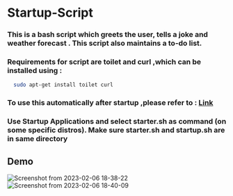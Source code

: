 # Startup-Script
### This is a bash script which greets the user, tells a joke and  weather forecast . This script also maintains a to-do list.
### Requirements for script are toilet and curl ,which can be installed using :
```bash
  sudo apt-get install toilet curl
```
### To use this  automatically after startup ,please refer to : [Link](https://www.baeldung.com/linux/run-script-on-startup)
### Use Startup Applications and select starter.sh as command (on some specific distros). Make sure starter.sh and startup.sh are in same directory 
## Demo
![Screenshot from 2023-02-06 18-38-22](https://user-images.githubusercontent.com/89192428/216979921-b84382de-7765-4c57-b67d-47528ccb37c7.png)
![Screenshot from 2023-02-06 18-40-09](https://user-images.githubusercontent.com/89192428/216979941-199b6b0c-c7b0-4a8e-bea9-aa31a57bac97.png)

